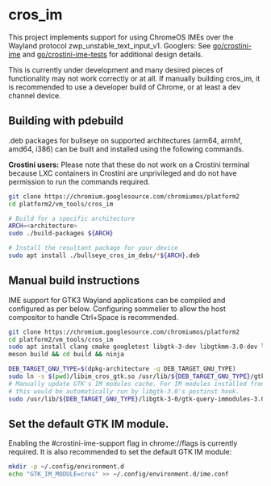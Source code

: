 # cros\_im

This project implements support for using ChromeOS IMEs over the Wayland
protocol zwp\_unstable\_text\_input\_v1. Googlers: See [go/crostini-ime] and
[go/crostini-ime-tests] for additional design details.

This is currently under development and many desired pieces of functionality may
not work correctly or at all. If manually building cros\_im, it is recommended
to use a developer build of Chrome, or at least a dev channel device.

## Building with pdebuild
.deb packages for bullseye on supported architectures (arm64, armhf, amd64,
i386) can be built and installed using the following commands.

**Crostini users:** Please note that these do not work on a Crostini terminal
because LXC containers in Crostini are unprivileged and do not have permission
to run the commands required.

```bash
git clone https://chromium.googlesource.com/chromiumos/platform2
cd platform2/vm_tools/cros_im

# Build for a specific architecture
ARCH=<architecture>
sudo ./build-packages ${ARCH}

# Install the resultant package for your device
sudo apt install ./bullseye_cros_im_debs/*${ARCH}.deb
```

## Manual build instructions
IME support for GTK3 Wayland applications can be compiled and configured as per
below. Configuring sommelier to allow the host compositor to handle Ctrl+Space
is recommended.

```bash
git clone https://chromium.googlesource.com/chromiumos/platform2
cd platform2/vm_tools/cros_im
sudo apt install clang cmake googletest libgtk-3-dev libgtkmm-3.0-dev libwayland-bin meson pkg-config dpkg-dev
meson build && cd build && ninja

DEB_TARGET_GNU_TYPE=$(dpkg-architecture -q DEB_TARGET_GNU_TYPE)
sudo ln -s $(pwd)/libim_cros_gtk.so /usr/lib/${DEB_TARGET_GNU_TYPE}/gtk-3.0/3.0.0/immodules/im-cros.so
# Manually update GTK's IM modules cache. For IM modules installed from a .deb,
# this would be automatically run by libgtk-3.0's postinst hook.
sudo /usr/lib/${DEB_TARGET_GNU_TYPE}/libgtk-3-0/gtk-query-immodules-3.0 --update-cache
```

## Set the default GTK IM module.
Enabling the #crostini-ime-support flag in chrome://flags is currently required. It is also recommended to set the default GTK IM module:

```bash
mkdir -p ~/.config/environment.d
echo "GTK_IM_MODULE=cros" >> ~/.config/environment.d/ime.conf
```

[go/crostini-ime]: https://goto.google.com/crostini-ime
[go/crostini-ime-tests]: https://goto.google.com/crostini-ime-tests
